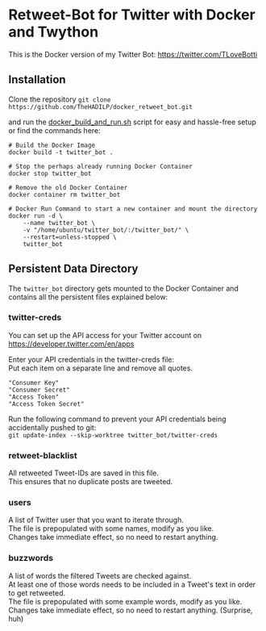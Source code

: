 # Retweet-Bot for Twitter with Docker and Twython
This is the Docker version of my Twitter Bot: https://twitter.com/TLoveBotti

## Installation
Clone the repository
```git clone https://github.com/TheHADILP/docker_retweet_bot.git```

and run the [docker_build_and_run.sh](https://github.com/TheHADILP/docker_retweet_bot/blob/master/docker_build_and_run.sh) script for easy and hassle-free setup or find the commands here:

```
# Build the Docker Image
docker build -t twitter_bot .

# Stop the perhaps already running Docker Container
docker stop twitter_bot

# Remove the old Docker Container
docker container rm twitter_bot

# Docker Run Command to start a new container and mount the directory
docker run -d \
    --name twitter_bot \
    -v "/home/ubuntu/twitter_bot/:/twitter_bot/" \
    --restart=unless-stopped \
    twitter_bot
```

## Persistent Data Directory

The ```twitter_bot``` directory gets mounted to the Docker Container and contains all the persistent files explained below:

### twitter-creds
You can set up the API access for your Twitter account on https://developer.twitter.com/en/apps

Enter your API credentials in the twitter-creds file:  
Put each item on a separate line and remove all quotes.
```
"Consumer Key"
"Consumer Secret"
"Access Token"
"Access Token Secret"
```
Run the following command to prevent your API credentials being accidentally pushed to git:  
```git update-index --skip-worktree twitter_bot/twitter-creds```

### retweet-blacklist
All retweeted Tweet-IDs are saved in this file.  
This ensures that no duplicate posts are tweeted.

### users
A list of Twitter user that you want to iterate through.  
The file is prepopulated with some names, modify as you like.  
Changes take immediate effect, so no need to restart anything.

### buzzwords
A list of words the filtered Tweets are checked against.  
At least one of those words needs to be included in a Tweet's text in order to get retweeted.  
The file is prepopulated with some example words, modify as you like.  
Changes take immediate effect, so no need to restart anything. (Surprise, huh)
